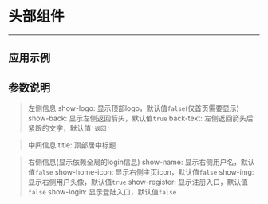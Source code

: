 # 头部组件

-----------

## 应用示例

<head-comp :show-logo=true :show-back=false back-text='返回' title="产品详情"  :show-name=false></head-comp>

## 参数说明

> 左侧信息
show-logo: 显示顶部logo，默认值`false`(仅首页需要显示)
show-back: 显示左侧返回箭头，默认值`true`
back-text: 左侧返回箭头后紧跟的文字，默认值`'返回'`

> 中间信息
title: 顶部居中标题

> 右侧信息(显示依赖全局的login信息)
show-name: 显示右侧用户名，默认值`false`
show-home-icon: 显示右侧主页icon，默认值`false`
show-img: 显示右侧用户头像，默认值`true`
show-register: 显示注册入口，默认值`false`
show-login: 显示登陆入口，默认值`false`


